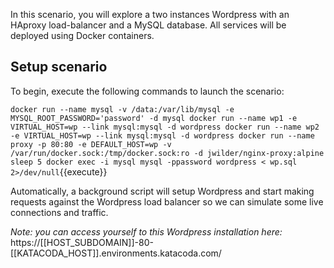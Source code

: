 In this scenario, you will explore a two instances Wordpress with an HAproxy load-balancer and a MySQL database. All services will be deployed using Docker containers.

## Setup scenario

To begin, execute the following commands to launch the scenario:

`docker run --name mysql -v /data:/var/lib/mysql -e MYSQL_ROOT_PASSWORD='password' -d mysql
docker run --name wp1 -e VIRTUAL_HOST=wp --link mysql:mysql -d wordpress
docker run --name wp2 -e VIRTUAL_HOST=wp --link mysql:mysql -d wordpress
docker run --name proxy -p 80:80 -e DEFAULT_HOST=wp -v /var/run/docker.sock:/tmp/docker.sock:ro -d jwilder/nginx-proxy:alpine
sleep 5
docker exec -i mysql mysql -ppassword wordpress < wp.sql 2>/dev/null`{{execute}}

Automatically, a background script will setup Wordpress and start making requests against the Wordpress load balancer so we can simulate some live connections and traffic.

_Note: you can access yourself to this Wordpress installation here:_ https://[[HOST_SUBDOMAIN]]-80-[[KATACODA_HOST]].environments.katacoda.com/
